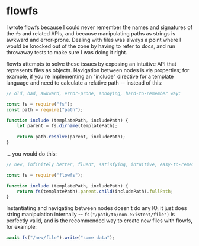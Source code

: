 flowfs
======

I wrote flowfs because I could never remember the names and signatures of the `fs` and related APIs, and because manipulating paths as strings is awkward and error-prone.  Dealing with files was always a point where I would be knocked out of the zone by having to refer to docs, and run throwaway tests to make sure I was doing it right.

flowfs attempts to solve these issues by exposing an intuitive API that represents files as objects.  Navigation between nodes is via properties; for example, if you're implementing an "include" directive for a template language and need to calculate a relative path -- instead of this:

```javascript
// old, bad, awkward, error-prone, annoying, hard-to-remember way:

const fs = require("fs");
const path = require("path");

function include (templatePath, includePath) {
	let parent = fs.dirname(templatePath);
	
	return path.resolve(parent, includePath);
}
```

... you would do this:

```javascript
// new, infinitely better, fluent, satisfying, intuitive, easy-to-remember flowfs way:

const fs = require("flowfs");

function include (templatePath, includePath) {
	return fs(templatePath).parent.child(includePath).fullPath;
}
```

Instantiating and navigating between nodes doesn't do any IO, it just does string manipulation internally -- `fs("/path/to/non-existent/file")` is perfectly valid, and is the recommended way to create new files with flowfs, for example:

```javascript
await fs("/new/file").write("some data");
```
